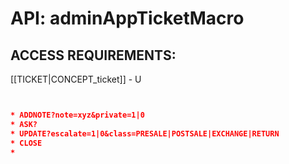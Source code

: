 # API: adminAppTicketMacro


## ACCESS REQUIREMENTS: ##
[[TICKET|CONCEPT_ticket]] - U




```json


* ADDNOTE?note=xyz&private=1|0
* ASK?
* UPDATE?escalate=1|0&class=PRESALE|POSTSALE|EXCHANGE|RETURN
* CLOSE
* 

```
